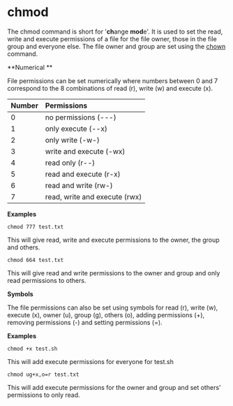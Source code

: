 # chmod

The chmod command is short for '**ch**ange **mod**e'. It is used to set the read, write and execute permissions of a file for the file owner, those in the file group and everyone else. The file owner and group are set using the [chown](/chown.md) command.

**Numerical **

File permissions can be set numerically where numbers between 0 and 7 correspond to the 8 combinations of read \(r\), write \(w\) and execute \(x\).

| Number | Permissions |
| :--- | :--- |
| 0 | no permissions \(---\) |
| 1 | only execute \(--x\) |
| 2 | only write \(-w-\) |
| 3 | write and execute \(-wx\) |
| 4 | read only \(r--\) |
| 5 | read and execute \(r-x\) |
| 6 | read and write \(rw-\) |
| 7 | read, write and execute \(rwx\) |

**Examples**

`chmod 777 test.txt`

This will give read, write and execute permissions to the owner, the group and others.

`chmod 664 test.txt`

This will give read and write permissions to the owner and group and only read permissions to others.

**Symbols**

The file permissions can also be set using symbols for read \(r\), write \(w\), execute \(x\), owner \(u\), group \(g\), others \(o\), adding permissions \(+\), removing permissions \(-\) and setting permissions \(=\).

**Examples**

`chmod +x test.sh`

This will add execute permissions for everyone for test.sh

`chmod ug+x,o=r test.txt`

This will add execute permissions for the owner and group and set others' permissions to only read.



